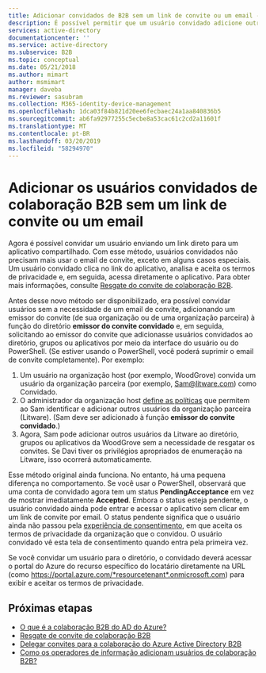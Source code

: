 ```yaml
---
title: Adicionar convidados de B2B sem um link de convite ou um email - Azure Active Directory | Microsoft Docs
description: É possível permitir que um usuário convidado adicione outros usuários convidados ao Azure AD sem resgatar um convite na colaboração B2B do Azure Active Directory.
services: active-directory
documentationcenter: ''
ms.service: active-directory
ms.subservice: B2B
ms.topic: conceptual
ms.date: 05/21/2018
ms.author: mimart
author: msmimart
manager: daveba
ms.reviewer: sasubram
ms.collection: M365-identity-device-management
ms.openlocfilehash: 1dca03f84b821d20ee6fecbaec24a1aa840836b5
ms.sourcegitcommit: ab6fa92977255c5ecbe8a53cac61c2cd2a11601f
ms.translationtype: MT
ms.contentlocale: pt-BR
ms.lasthandoff: 03/20/2019
ms.locfileid: "58294970"
---
```

# <a name="add-b2b-collaboration-guest-users-without-an-invitation-link-or-email"></a>Adicionar os usuários convidados de colaboração B2B sem um link de convite ou um email

Agora é possível convidar um usuário enviando um link direto para um aplicativo compartilhado. Com esse método, usuários convidados não precisam mais usar o email de convite, exceto em alguns casos especiais. Um usuário convidado clica no link do aplicativo, analisa e aceita os termos de privacidade e, em seguida, acessa diretamente o aplicativo. Para obter mais informações, consulte [Resgate do convite de colaboração B2B](redemption-experience.md).   

Antes desse novo método ser disponibilizado, era possível convidar usuários sem a necessidade de um email de convite, adicionando um emissor do convite (de sua organização ou de uma organização parceira) à função do diretório **emissor do convite convidado** e, em seguida, solicitando ao emissor do convite que adicionasse usuários convidados ao diretório, grupos ou aplicativos por meio da interface do usuário ou do PowerShell. (Se estiver usando o PowerShell, você poderá suprimir o email de convite completamente). Por exemplo: 

1. Um usuário na organização host (por exemplo, WoodGrove) convida um usuário da organização parceira (por exemplo, Sam@litware.com) como Convidado.
2. O administrador da organização host [define as políticas](delegate-invitations.md) que permitem ao Sam identificar e adicionar outros usuários da organização parceira (Litware). (Sam deve ser adicionado à função **emissor do convite convidado**.)
3. Agora, Sam pode adicionar outros usuários da Litware ao diretório, grupos ou aplicativos da WoodGrove sem a necessidade de resgatar os convites. Se Davi tiver os privilégios apropriados de enumeração na Litware, isso ocorrerá automaticamente.
 
Esse método original ainda funciona. No entanto, há uma pequena diferença no comportamento. Se você usar o PowerShell, observará que uma conta de convidado agora tem um status **PendingAcceptance** em vez de mostrar imediatamente **Accepted**. Embora o status esteja pendente, o usuário convidado ainda pode entrar e acessar o aplicativo sem clicar em um link de convite por email. O status pendente significa que o usuário ainda não passou pela [experiência de consentimento](redemption-experience.md#privacy-policy-agreement), em que aceita os termos de privacidade da organização que o convidou. O usuário convidado vê esta tela de consentimento quando entra pela primeira vez. 

Se você convidar um usuário para o diretório, o convidado deverá acessar o portal do Azure do recurso específico do locatário diretamente na URL (como https://portal.azure.com/*resourcetenant*.onmicrosoft.com) para exibir e aceitar os termos de privacidade.

## <a name="next-steps"></a>Próximas etapas

- [O que é a colaboração B2B do AD do Azure?](what-is-b2b.md)
- [Resgate de convite de colaboração B2B](redemption-experience.md)
- [Delegar convites para a colaboração do Azure Active Directory B2B](delegate-invitations.md)
- [Como os operadores de informação adicionam usuários de colaboração B2B?](add-users-information-worker.md)

